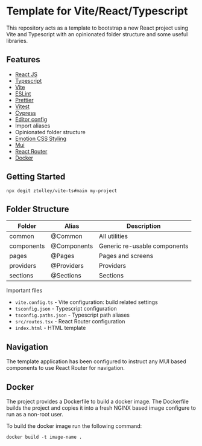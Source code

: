 # Template for Vite/React/Typescript

This repository acts as a template to bootstrap a new React project using Vite and Typescript with an opinionated folder structure and some useful libraries.

## Features

- [React JS](https://reactjs.org/)
- [Typescript](https://www.typescriptlang.org/)
- [Vite](https://vitejs.dev/)
- [ESLint](https://eslint.org/)
- [Prettier](https://prettier.io/)
- [Vitest](https://vitest.dev/)
- [Cypress](https://www.cypress.io/)
- [Editor config](https://editorconfig.org/)
- Import aliases
- Opinionated folder structure
- [Emotion CSS Styling](https://emotion.sh/docs/styled)
- [Mui](https://mui.com/)
- [React Router](https://reactrouter.com/)
- [Docker](https://www.docker.com/)

## Getting Started

```
npx degit ztolley/vite-ts#main my-project
```

## Folder Structure

| Folder     | Alias       | Description                  |
| ---------- | ----------- | ---------------------------- |
| common     | @Common     | All utilities                |
| components | @Components | Generic re-usable components |
| pages      | @Pages      | Pages and screens            |
| providers  | @Providers  | Providers                    |
| sections   | @Sections   | Sections                     |

Important files

- `vite.config.ts` - Vite configuration: build related settings
- `tsconfig.json` - Typescript configuration
- `tsconfig.paths.json` - Typescript path aliases
- `src/routes.tsx` - React Router configuration
- `index.html` - HTML template

## Navigation

The template application has been configured to instruct any MUI based components to use React Router for navigation.

## Docker

The project provides a Dockerfile to build a docker image. The Dockerfile builds the project and copies it into a fresh NGINX based image configure to run as a non-root user.

To build the docker image run the following command:

```
docker build -t image-name .
```
